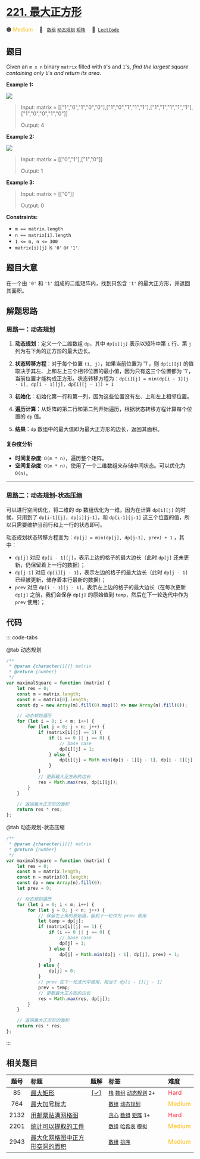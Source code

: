 # [221. 最大正方形](https://leetcode.com/problems/maximal-square)

🟠 <font color=#ffb800>Medium</font>&emsp; 🔖&ensp; [`数组`](/leetcode/outline/tag/array.md) [`动态规划`](/leetcode/outline/tag/dynamic-programming.md) [`矩阵`](/leetcode/outline/tag/matrix.md)&emsp; 🔗&ensp;[`LeetCode`](https://leetcode.com/problems/maximal-square/)

## 题目

Given an `m x n` binary `matrix` filled with `0`'s and `1`'s, _find the
largest square containing only_ `1`'s _and return its area_.

**Example 1:**

![](https://assets.leetcode.com/uploads/2020/11/26/max1grid.jpg)

> Input: matrix = [["1","0","1","0","0"],["1","0","1","1","1"],["1","1","1","1","1"],["1","0","0","1","0"]]
>
> Output: 4

**Example 2:**

![](https://assets.leetcode.com/uploads/2020/11/26/max2grid.jpg)

> Input: matrix = [["0","1"],["1","0"]]
>
> Output: 1

**Example 3:**

> Input: matrix = [["0"]]
>
> Output: 0

**Constraints:**

- `m == matrix.length`
- `n == matrix[i].length`
- `1 <= m, n <= 300`
- `matrix[i][j]` is `'0'` or `'1'`.

## 题目大意

在一个由 `'0'` 和 `'1'` 组成的二维矩阵内，找到只包含 `'1'` 的最大正方形，并返回其面积。

## 解题思路

### 思路一：动态规划

1. **动态规划**：定义一个二维数组 `dp`，其中 `dp[i][j]` 表示以矩阵中第 `i` 行、第 `j` 列为右下角的正方形的最大边长。

2. **状态转移方程**：对于每个位置 `(i, j)`，如果当前位置为 '1'，则 `dp[i][j]` 的值取决于其左、上和左上三个相邻位置的最小值，因为只有这三个位置都为 '1'，当前位置才能构成正方形。状态转移方程为：`dp[i][j] = min(dp[i - 1][j - 1], dp[i - 1][j], dp[i][j - 1]) + 1`

3. **初始化**：初始化第一行和第一列，因为这些位置没有左、上和左上相邻位置。

4. **遍历计算**：从矩阵的第二行和第二列开始遍历，根据状态转移方程计算每个位置的 `dp` 值。

5. **结果**：`dp` 数组中的最大值即为最大正方形的边长，返回其面积。

#### 复杂度分析

- **时间复杂度**: `O(m * n)`，遍历整个矩阵。
- **空间复杂度**: `O(m * n)`，使用了一个二维数组来存储中间状态。可以优化为 `O(n)`。

---

### 思路二：动态规划-状态压缩

可以进行空间优化，将二维的 dp 数组优化为一维。因为在计算 `dp[i][j]` 的时候，只用到了 `dp[i-1][j]`，`dp[i][j-1]`，和 `dp[i-1][j-1]` 这三个位置的值，所以只需要维护当前行和上一行的状态即可。

动态规划状态转移方程变为：`dp[j] = min(dp[j], dp[j-1], prev) + 1` ，其中：

- `dp[j]` 对应 `dp[i - 1][j]`，表示上边的格子的最大边长（此时 `dp[j]` 还未更新，仍保留着上一行的数据）；
- `dp[j-1]` 对应 `dp[i][j - 1]`，表示左边的格子的最大边长（此时 `dp[j - 1]` 已经被更新，储存着本行最新的数据）；
- `prev` 对应 `dp[i - 1][j - 1]`，表示左上边的格子的最大边长（在每次更新 `dp[j]` 之前，我们会保存 `dp[j]` 的原始值到 `temp`，然后在下一轮迭代中作为 `prev` 使用）；

## 代码

::: code-tabs

@tab 动态规划

```javascript
/**
 * @param {character[][]} matrix
 * @return {number}
 */
var maximalSquare = function (matrix) {
	let res = 0;
	const m = matrix.length;
	const n = matrix[0].length;
	const dp = new Array(m).fill(0).map(() => new Array(n).fill(0));

	// 动态规划遍历
	for (let i = 0; i < m; i++) {
		for (let j = 0; j < n; j++) {
			if (matrix[i][j] == 1) {
				if (i == 0 || j == 0) {
					// base case
					dp[i][j] = 1;
				} else {
					dp[i][j] = Math.min(dp[i - 1][j - 1], dp[i - 1][j], dp[i][j - 1]) + 1;
				}
			}
			// 更新最大正方形的边长
			res = Math.max(res, dp[i][j]);
		}
	}

	// 返回最大正方形的面积
	return res * res;
};
```

@tab 动态规划-状态压缩

```javascript
/**
 * @param {character[][]} matrix
 * @return {number}
 */
var maximalSquare = function (matrix) {
	let res = 0;
	const m = matrix.length;
	const n = matrix[0].length;
	const dp = new Array(n).fill(0);
	let prev = 0;

	// 动态规划遍历
	for (let i = 0; i < m; i++) {
		for (let j = 0; j < n; j++) {
			// 保留左上角的原始值，留到下一轮作为 prev 使用
			let temp = dp[j];
			if (matrix[i][j] == 1) {
				if (i == 0 || j == 0) {
					// base case
					dp[j] = 1;
				} else {
					dp[j] = Math.min(dp[j - 1], dp[j], prev) + 1;
				}
			} else {
				dp[j] = 0;
			}
			// prev 在下一轮迭代中使用，相当于 dp[i - 1][j - 1]
			prev = temp;
			// 更新最大正方形的边长
			res = Math.max(res, dp[j]);
		}
	}

	// 返回最大正方形的面积
	return res * res;
};
```

:::

## 相关题目

| 题号 | 标题 | 题解 | 标签 | 难度 |
| :------: | :------ | :------: | :------ | :------ |
| 85 | [最大矩形](https://leetcode.com/problems/maximal-rectangle) | [[✓]](https://2xiao.github.io/leetcode-js/leetcode/problem/0085) |  [`栈`](/leetcode/outline/tag/stack.md) [`数组`](/leetcode/outline/tag/array.md) [`动态规划`](/leetcode/outline/tag/dynamic-programming.md) `2+` | <font color=#ff334b>Hard</font> |
| 764 | [最大加号标志](https://leetcode.com/problems/largest-plus-sign) |  |  [`数组`](/leetcode/outline/tag/array.md) [`动态规划`](/leetcode/outline/tag/dynamic-programming.md) | <font color=#ffb800>Medium</font> |
| 2132 | [用邮票贴满网格图](https://leetcode.com/problems/stamping-the-grid) |  |  [`贪心`](/leetcode/outline/tag/greedy.md) [`数组`](/leetcode/outline/tag/array.md) [`矩阵`](/leetcode/outline/tag/matrix.md) `1+` | <font color=#ff334b>Hard</font> |
| 2201 | [统计可以提取的工件](https://leetcode.com/problems/count-artifacts-that-can-be-extracted) |  |  [`数组`](/leetcode/outline/tag/array.md) [`哈希表`](/leetcode/outline/tag/hash-table.md) [`模拟`](/leetcode/outline/tag/simulation.md) | <font color=#ffb800>Medium</font> |
| 2943 | [最大化网格图中正方形空洞的面积](https://leetcode.com/problems/maximize-area-of-square-hole-in-grid) |  |  [`数组`](/leetcode/outline/tag/array.md) [`排序`](/leetcode/outline/tag/sorting.md) | <font color=#ffb800>Medium</font> |

<style>
.blue {
    background-color: #096dd9;
    padding: 0.25rem 0.5rem;
    margin: 0;
    font-size: 0.85em;
    border-radius: 3px;
    color: white;
    font-weight: 500;
}
table th:first-of-type { width: 10%; }
table th:nth-of-type(2) { width: 35%; }
table th:nth-of-type(3) { width: 10%; }
table th:nth-of-type(4) { width: 35%; }
table th:nth-of-type(5) { width: 10%; }
</style>
